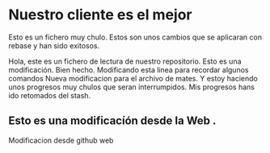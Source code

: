 
# Nuestro cliente es el mejor

Esto es un fichero muy chulo.
Estos son unos cambios que se aplicaran con rebase y han sido exitosos.

Hola, este es un fichero de lectura de nuestro repositorio.
Esto es una modificación.
Bien hecho. Modificando esta linea para recordar algunos comandos
Nueva modificacion para el archivo de mates. Y estoy haciendo unos progresos muy chulos que seran interrumpidos.
Mis progresos hans ido retomados del stash.
## Esto es una modificacíón desde la Web .
  Modificacion desde github web
